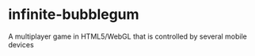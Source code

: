 infinite-bubblegum
==================

A multiplayer game in HTML5/WebGL that is controlled by several mobile devices

